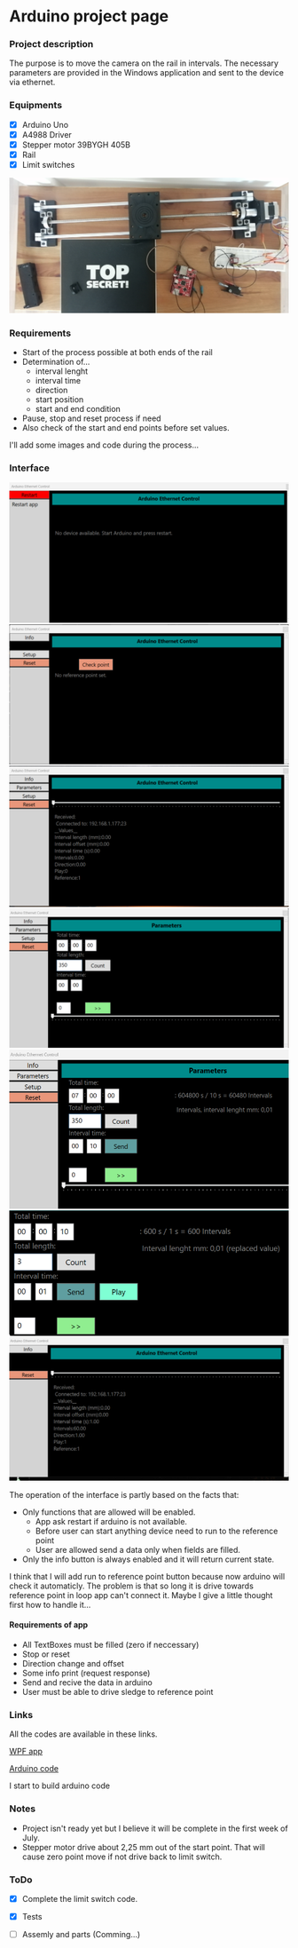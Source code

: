 # Arduino project page

### Project description

The purpose is to move the camera on the rail in intervals. The necessary parameters are provided in the Windows application and sent to the device via ethernet.

### Equipments

- [x] Arduino Uno
- [x] A4988 Driver
- [x] Stepper motor 39BYGH 405B
- [x] Rail
- [x] Limit switches 

![Interface](img/Connections.jpg)

### Requirements

- Start of the process possible at both ends of the rail
- Determination of...
  - interval lenght
  - interval time
  - direction
  - start position
  - start and end condition
- Pause, stop and reset process if need
- Also check of the start and end points before set values. 

I'll add some images and code during the process...

### Interface

![Interface](img/NoArduino.png)
![Interface](img/NoRefPoint.png)
![Interface](img/Restart.png)
![Interface](img/Parameters.png)
![Interface](img/Count.png)
![Interface](img/CountAndSend.png)
![Interface](img/Play.png)

The operation of the interface is partly based on the facts that:
- Only functions that are allowed will be enabled.
  - App ask restart if arduino is not available.
  - Before user can start anything device need to run to the reference point
  - User are allowed send a data only when fields are filled.
- Only the info button is always enabled and it will return current state.

I think that I will add run to reference point button because now arduino will check it automaticly. 
The problem is that so long it is drive towards reference point in loop app can't connect it.
Maybe I give a little thought first how to handle it...

#### Requirements of app

- All TextBoxes must be filled (zero if neccessary)
- Stop or reset
- Direction change and offset
- Some info print (request response)
- Send and recive the data in arduino
- User must be able to drive sledge to reference point

### Links

All the codes are available in these links.

[WPF app](https://github.com/temppase/ArduinoControlProtoApp)

[Arduino code](https://github.com/temppase/ArduinoUnoTest/blob/main/source/UnoServer.ino)

I start to build arduino code

### Notes

- Project isn't ready yet but I believe it will be complete in the first week of July.
- Stepper motor drive about 2,25 mm out of the start point. That will cause zero point move if not drive back to limit switch.

### ToDo

- [x] Complete the limit switch code.
- [x] Tests
- [ ] Assemly and parts (Comming...)




